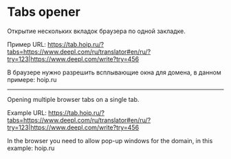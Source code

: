 # Tabs opener

Открытие нескольких вкладок браузера по одной закладке.

Пример URL:
https://tab.hoip.ru/?tabs=https://www.deepl.com/ru/translator#en/ru/?try=123|https://www.deepl.com/write?try=456

В браузере нужно разрешить всплывающие окна для домена, в данном примере: hoip.ru

----------------------------------------------------------------

Opening multiple browser tabs on a single tab.

Example URL:
https://tab.hoip.ru/?tabs=https://www.deepl.com/ru/translator#en/ru/?try=123|https://www.deepl.com/write?try=456

In the browser you need to allow pop-up windows for the domain, in this example: hoip.ru
